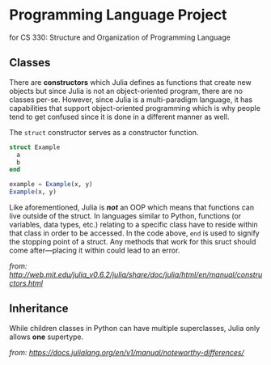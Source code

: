 # Programming Language Project
for CS 330: Structure and Organization of Programming Language


## Classes
There are **constructors** which Julia defines as functions that create new objects but since Julia is not an object-oriented program, there are no classes per-se. However, since Julia is a multi-paradigm language, it has capabilities that support object-oriented programming which is why people tend to get confused since it is done in a different manner as well.

The `struct` constructor serves as a constructor function.

```julia
struct Example
  a
  b
end

example = Example(x, y)
Example(x, y)
```

Like aforementioned, Julia is **_not_** an OOP which means that functions can live outside of the struct. In languages similar to Python, functions (or variables, data types, etc.) relating to a specific class have to reside within that class in order to be accessed. In the code above, `end` is used to signify the stopping point of a struct. Any methods that work for this sruct should come after—placing it within could lead to an error.

*from: http://web.mit.edu/julia_v0.6.2/julia/share/doc/julia/html/en/manual/constructors.html*



## Inheritance

While children classes in Python can have multiple superclasses, Julia only allows **one** supertype.

*from: https://docs.julialang.org/en/v1/manual/noteworthy-differences/*

